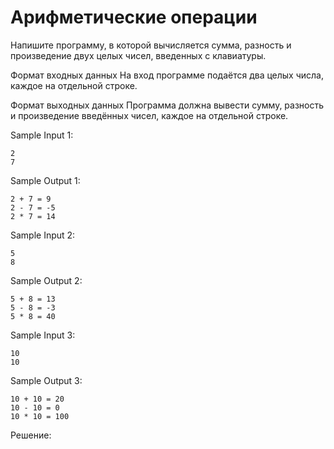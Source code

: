 # Арифметические операции

Напишите программу, в которой вычисляется сумма, разность и произведение двух целых чисел, введенных с клавиатуры.

Формат входных данных
На вход программе подаётся два целых числа, каждое на отдельной строке.

Формат выходных данных
Программа должна вывести сумму, разность и произведение введённых чисел, каждое на отдельной строке.

Sample Input 1:
```
2
7
```

Sample Output 1:
```
2 + 7 = 9
2 - 7 = -5
2 * 7 = 14
```

Sample Input 2:
```
5
8
```

Sample Output 2:
```
5 + 8 = 13
5 - 8 = -3
5 * 8 = 40
```

Sample Input 3:
```
10
10
```

Sample Output 3:
```
10 + 10 = 20
10 - 10 = 0
10 * 10 = 100
```

Решение:
```

```
